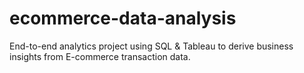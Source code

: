 # ecommerce-data-analysis
End-to-end analytics project using SQL &amp; Tableau to derive business insights from E-commerce transaction data.
